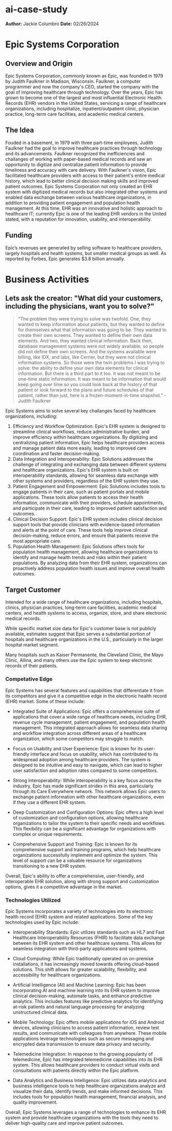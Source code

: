 # ai-case-study
**Author:** Jackie Columbro
**Date:** 02/26/2024


# Epic Systems Corporation
## Overview and Origin
Epic Systems Corporation, commonly known as Epic, was founded in 1979 by Judith Faulkner in Madison, Wisconsin. Faulkner, a computer programmer and now the company's CEO, started the company with the goal of improving healthcare through technology.
Over the years, Epic has grown to become one of the largest and most influential Electronic Health Records (EHR) vendors in the United States, servicing a range of healthcare organizations, including hospitalize, inpatient/outpatient clinic, physician practice, long-term care facilities, and academic medical centers. 
## The Idea
Fouded in a basement, in 1979 with three part-time employees, Judith Faulkner had the goal to improve healthcare practices through technology and its advancements. Faulkner recognized the inefficiencies and challanges of working with paper-based medical records and saw an opportunity to digitize and centralize patient information to provide timeliness and accuracy with care delivery. With Faulkner's vision, Epic facilitated healthcare providers with access to their patient's entire medical history, which lead to better clinical decision making skills and improved patient outcomes. Epic Systems Corporation not only created an EHR system with digitized medical records but also integrated other systems and enabled data exchange between various healthcare organizations, in addition to providing patient engagement and population health management. At this time, EHR was an innovative and holistic approach to healthcare IT; currently Epic is one of the leading EHR vendors in the United stated, with a reputation for innovation, usability, and interoperability. 
## Funding
Epic’s revenues are generated by selling software to healthcare providers, largely hospitals and health systems, but smaller medical groups as well. As reported by Forbes, Epic generates $3.8 billion annually. 

# Business Activities
## Lets ask the creator: "What did your customers, including the physicians, want you to solve?"
> "The problem they were trying to solve was twofold. One, they wanted to keep information about patients, but they wanted to define for themselves what that information was going to be. They wanted to create their own screens. They wanted to define their own data elements. And two, they wanted clinical information.
Back then, database management systems were not widely available, so people did not define their own screens. And the systems available were billing, like IDX, and labs, like Cerner, but they were not clinical information systems.
So those were the twin problems I was trying to solve: the ability to define your own data elements for clinical information.
But there is a third part to it too. It was not meant to be one-time static information. It was meant to be information that would keep going over time so you could look back at the history of that patient or look forward to the plans and future schedules of that patient, rather than just, here is a frozen-moment-in-time snapshot." -Judith Faulkner




Epic Systems aims to solve several key challanges faced by healthcare organizations, including: 
1. Efficiency and Workflow Optimization: Epic's EHR system is designed to streamline clinical workflows, reduce administrative burden, and improve efficiency within healthcare organizations. By digitizing and centralizing patient information, Epic helps healthcare providers access and manage patient data more easily, leading to improved care coordination and faster decision-making.
2. Data Integration and Interoperability: Epic Solutions addresses the challenge of integrating and exchanging data between different systems and healthcare organizations. Epic's EHR system is built on interoperability standards, allowing for seamless data exchange with other systems and providers, regardless of the EHR system they use.
3. Patient Engagement and Empowerment: Epic Solutions includes tools to engage patients in their care, such as patient portals and mobile applications. These tools allow patients to access their health information, communicate with their providers, schedule appointments, and participate in their care, leading to improved patient satisfaction and outcomes.
4. Clinical Decision Support: Epic's EHR system includes clinical decision support tools that provide clinicians with evidence-based information and alerts at the point of care. These tools help improve clinical decision-making, reduce errors, and ensure that patients receive the most appropriate care.
5. Population Health Management: Epic Solutions offers tools for population health management, allowing healthcare organizations to identify and manage health trends and risks within their patient populations. By analyzing data from their EHR system, organizations can proactively address population health issues and improve overall health outcomes.

## Target Customer
Intended for a wide range of healthcare organizations, including hospitals, clinics, physician practices, long-term care facilities, academic medical centers, and health systems to access, organize, store, and share electronic medical records.

While specific market size data for Epic's customer base is not publicly available, estimates suggest that Epic serves a substantial portion of hospitals and healthcare organizations in the U.S., particularly in the larger hospital market segment.

Many hospitals such as Kaiser Permanente, the Cleveland Clinic, the Mayo Clinic, Allina, and many others use the Epic system to keep electronic records of their patients.

### Competative Edge
Epic Systems has several features and capabilities that differentiate it from its competitors and give it a competitive edge in the electronic health record (EHR) market. Some of these include:

- Integrated Suite of Applications: Epic offers a comprehensive suite of applications that cover a wide range of healthcare needs, including EHR, revenue cycle management, patient engagement, and population health management. This integrated approach allows for seamless data sharing and workflow integration across different areas of a healthcare organization, which some competitors may struggle to match.

- Focus on Usability and User Experience: Epic is known for its user-friendly interface and focus on usability, which has contributed to its widespread adoption among healthcare providers. The system is designed to be intuitive and easy to navigate, which can lead to higher user satisfaction and adoption rates compared to some competitors.

- Strong Interoperability: While interoperability is a key focus across the industry, Epic has made significant strides in this area, particularly through its Care Everywhere network. This network allows Epic users to exchange patient information with other healthcare organizations, even if they use a different EHR system.

- Deep Customization and Configuration Options: Epic offers a high level of customization and configuration options, allowing healthcare organizations to tailor the system to their specific needs and workflows. This flexibility can be a significant advantage for organizations with complex or unique requirements. 

- Comprehensive Support and Training: Epic is known for its comprehensive support and training programs, which help healthcare organizations successfully implement and optimize the system. This level of support can be a valuable resource for organizations transitioning to a new EHR system.

Overall, Epic's ability to offer a comprehensive, user-friendly, and interoperable EHR solution, along with strong support and customization options, gives it a competitive advantage in the market.

### Technologies Utilized
Epic Systems incorporates a variety of technologies into its electronic health record (EHR) system and related applications. Some of the key technologies used by Epic include:

- Interoperability Standards: Epic utilizes standards such as HL7 and Fast Healthcare Interoperability Resources (FHIR) to facilitate data exchange between its EHR system and other healthcare systems. This allows for seamless integration with third-party applications and systems.

- Cloud Computing: While Epic traditionally operated on on-premise installations, it has increasingly moved towards offering cloud-based solutions. This shift allows for greater scalability, flexibility, and accessibility for healthcare organizations.

- Artificial Intelligence (AI) and Machine Learning: Epic has been incorporating AI and machine learning into its EHR system to improve clinical decision-making, automate tasks, and enhance predictive analytics. This includes features like predictive analytics for identifying at-risk patients and natural language processing for analyzing unstructured clinical data.

- Mobile Technology: Epic offers mobile applications for iOS and Android devices, allowing clinicians to access patient information, review test results, and communicate with colleagues from anywhere. These mobile applications leverage technologies such as secure messaging and encrypted data transmission to ensure data privacy and security.

- Telemedicine Integration: In response to the growing popularity of telemedicine, Epic has integrated telemedicine capabilities into its EHR system. This allows healthcare providers to conduct virtual visits and consultations with patients directly within the Epic platform.

- Data Analytics and Business Intelligence: Epic utilizes data analytics and business intelligence tools to help healthcare organizations analyze and visualize their data, identify trends, and make informed decisions. This includes tools for population health management, financial analysis, and quality improvement.

Overall, Epic Systems leverages a range of technologies to enhance its EHR system and provide healthcare organizations with the tools they need to deliver high-quality care and improve patient outcomes.






